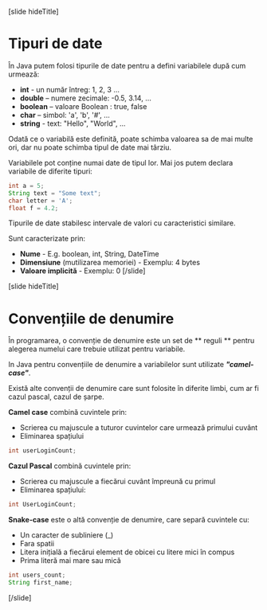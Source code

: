 [slide hideTitle]
# Tipuri de date
În Java putem folosi tipurile de date pentru a defini variabilele după cum urmează:
   * **int** - un număr întreg: 1, 2, 3 ...
  * **double** – numere zecimale: -0.5, 3.14, …
  * **boolean** – valoare Boolean : true, false
  * **char** – simbol: 'a', 'b', '#', …
  * **string** - text: "Hello", "World", …

Odată ce o variabilă este definită, poate schimba valoarea sa de mai multe ori, dar nu poate schimba tipul de date mai târziu. 

Variabilele pot conține numai date de tipul lor. Mai jos putem declara variabile de diferite tipuri:
```java
int a = 5;
String text = "Some text";
char letter = 'A';
float f = 4.2;
```

Tipurile de date stabilesc intervale de valori cu caracteristici similare.

Sunt caracterizate prin:

  * **Nume** - E.g. boolean, int, String, DateTime
  * **Dimensiune** (mutilizarea memoriei) - Exemplu: 4 bytes
  * **Valoare implicită** - Exemplu: 0
[/slide]

[slide hideTitle]
# Convențiile de denumire

În programarea, o convenție de denumire este un set de ** reguli ** pentru alegerea numelui care trebuie utilizat pentru variabile.

In Java pentru convențiile de denumire a variabilelor sunt utilizate ***"camel-case"***. 

Există alte convenții de denumire care sunt folosite în diferite limbi, cum ar fi cazul pascal, cazul de șarpe.

**Camel case** combină cuvintele prin:
* Scrierea cu majuscule a tuturor cuvintelor care urmează primului cuvânt
* Eliminarea spațiului
```java
int userLoginCount;
```

**Cazul Pascal** combină cuvintele prin:
* Scrierea cu majuscule a fiecărui cuvânt împreună cu primul
* Eliminarea spațiului:
```java
int UserLoginCount;
```

**Snake-case** este o altă convenție de denumire, care separă cuvintele cu:
* Un caracter de subliniere (_)
* Fara spatii
* Litera inițială a fiecărui element de obicei cu litere mici în compus
* Prima literă mai mare sau mică
```java
int users_count;
String first_name;
```
[/slide]
